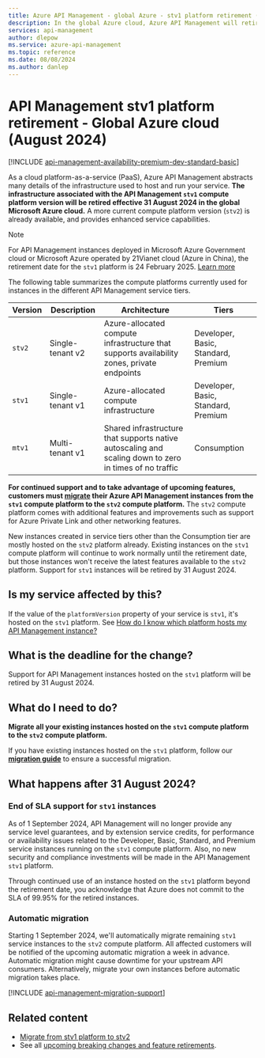 ```yaml
---
title: Azure API Management - global Azure - stv1 platform retirement (August 2024)
description: In the global Azure cloud, Azure API Management will retire stv1 compute platform effective 31 August 2024. Instances must be migrated to stv2 platform.
services: api-management
author: dlepow
ms.service: azure-api-management
ms.topic: reference
ms.date: 08/08/2024
ms.author: danlep
---
```


# API Management stv1 platform retirement - Global Azure cloud (August 2024)

[!INCLUDE [api-management-availability-premium-dev-standard-basic](../../../includes/api-management-availability-premium-dev-standard-basic.md)]

As a cloud platform-as-a-service (PaaS), Azure API Management abstracts many details of the infrastructure used to host and run your service. **The infrastructure associated with the API Management `stv1` compute platform version will be retired effective 31 August 2024 in the global Microsoft Azure cloud.** A more current compute platform version (`stv2`) is already available, and provides enhanced service capabilities.

> [!NOTE]
> For API Management instances deployed in Microsoft Azure Government cloud or Microsoft Azure operated by 21Vianet cloud (Azure in China), the retirement date for the `stv1` platform is 24 February 2025. [Learn more](stv1-platform-retirement-sovereign-clouds-february-2025.md)

The following table summarizes the compute platforms currently used for instances in the different API Management service tiers. 

| Version | Description | Architecture | Tiers |
| -------| ----------| ----------- | ---- |
| `stv2` | Single-tenant v2 | Azure-allocated compute infrastructure that supports availability zones, private endpoints | Developer, Basic, Standard, Premium |
| `stv1` |  Single-tenant v1 | Azure-allocated compute infrastructure |  Developer, Basic, Standard, Premium | 
| `mtv1` | Multi-tenant v1 |  Shared infrastructure that supports native autoscaling and scaling down to zero in times of no traffic |  Consumption |

**For continued support and to take advantage of upcoming features, customers must [migrate](../migrate-stv1-to-stv2.md) their Azure API Management instances from the `stv1` compute platform to the `stv2` compute platform.** The `stv2` compute platform comes with additional features and improvements such as support for Azure Private Link and other networking features. 

New instances created in service tiers other than the Consumption tier are mostly hosted on the `stv2` platform already. Existing instances on the `stv1` compute platform will continue to work normally until the retirement date, but those instances won't receive the latest features available to the `stv2` platform. Support for `stv1` instances will be retired by 31 August 2024.  

## Is my service affected by this?

If the value of the `platformVersion` property of your service is `stv1`, it's hosted on the `stv1` platform. See [How do I know which platform hosts my API Management instance?](../compute-infrastructure.md#how-do-i-know-which-platform-hosts-my-api-management-instance)

## What is the deadline for the change?

Support for API Management instances hosted on the `stv1` platform will be retired by 31 August 2024.

## What do I need to do?

**Migrate all your existing instances hosted on the `stv1` compute platform to the `stv2` compute platform.**  

If you have existing instances hosted on the `stv1` platform, follow our **[migration guide](../migrate-stv1-to-stv2.md)** to ensure a successful migration. 

## What happens after 31 August 2024?

### End of SLA support for `stv1` instances

As of 1 September 2024, API Management will no longer provide any service level guarantees, and by extension service credits, for performance or availability issues related to the Developer, Basic, Standard, and Premium service instances running on the `stv1` compute platform. Also, no new security and compliance investments will be made in the API Management `stv1` platform. 

Through continued use of an instance hosted on the `stv1` platform beyond the retirement date, you acknowledge that Azure does not commit to the SLA of 99.95% for the retired instances.

### Automatic migration

Starting 1 September 2024, we'll automatically migrate remaining `stv1` service instances to the `stv2` compute platform. All affected customers will be notified of the upcoming automatic migration a week in advance. Automatic migration might cause downtime for your upstream API consumers. Alternatively, migrate your own instances before automatic migration takes place.

[!INCLUDE [api-management-migration-support](../../../includes/api-management-migration-support.md)]

## Related content

* [Migrate from stv1 platform to stv2](../migrate-stv1-to-stv2.md)
* See all [upcoming breaking changes and feature retirements](overview.md).
